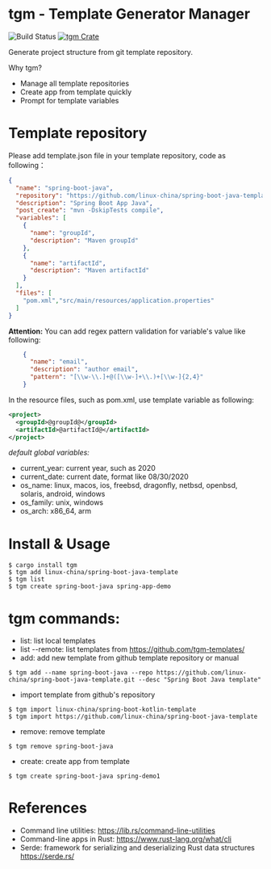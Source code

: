 tgm - Template Generator Manager
================================
![Build Status](https://img.shields.io/github/workflow/status/linux-china/tgm/Rust)
[![tgm Crate](https://img.shields.io/crates/v/tgm)](https://crates.io/crates/tgm)

Generate project structure from git template repository.

Why tgm?

* Manage all template repositories
* Create app from template quickly
* Prompt for template variables

# Template repository
Please add template.json file in your template repository, code as following：

```json
{
  "name": "spring-boot-java",
  "repository": "https://github.com/linux-china/spring-boot-java-template",
  "description": "Spring Boot App Java",
  "post_create": "mvn -DskipTests compile",
  "variables": [
    {
      "name": "groupId",
      "description": "Maven groupId"
    },
    {
      "name": "artifactId",
      "description": "Maven artifactId"
    }
  ],
  "files": [
    "pom.xml","src/main/resources/application.properties"
  ]
}
```

**Attention:** You can add regex pattern validation for variable's value like following:

```json
    {
      "name": "email",
      "description": "author email",
      "pattern": "[\\w-\\.]+@([\\w-]+\\.)+[\\w-]{2,4}"
    }
```

In the resource files, such as pom.xml, use template variable as following:

```xml
<project>
  <groupId>@groupId@</groupId>
  <artifactId>@artifactId@</artifactId>
</project>
```

*default global variables:*

* current_year: current year, such as 2020
* current_date: current date, format like 08/30/2020
* os_name: linux, macos, ios, freebsd, dragonfly, netbsd, openbsd, solaris, android, windows
* os_family: unix, windows
* os_arch: x86_64, arm

# Install & Usage

```
$ cargo install tgm
$ tgm add linux-china/spring-boot-java-template
$ tgm list
$ tgm create spring-boot-java spring-app-demo
```

# tgm commands:

* list: list local templates
* list --remote:  list templates from https://github.com/tgm-templates/
* add: add new template from github template repository or manual

```
$ tgm add --name spring-boot-java --repo https://github.com/linux-china/spring-boot-java-template.git --desc "Spring Boot Java template"
```

* import template from github's repository

```
$ tgm import linux-china/spring-boot-kotlin-template
$ tgm import https://github.com/linux-china/spring-boot-java-template
```

* remove: remove template

```
$ tgm remove spring-boot-java
```

* create: create app from template

```
$ tgm create spring-boot-java spring-demo1 
```

# References

* Command line utilities: https://lib.rs/command-line-utilities
* Command-line apps in Rust: https://www.rust-lang.org/what/cli
* Serde: framework for serializing and deserializing Rust data structures https://serde.rs/
